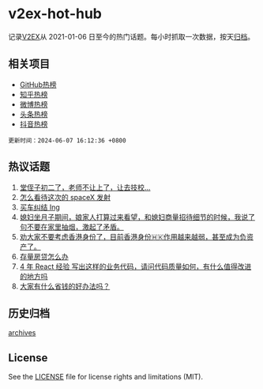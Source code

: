 # v2ex-hot-hub

 记录[V2EX](https://www.v2ex.com/)从 2021-01-06 日至今的热门话题。每小时抓取一次数据，按天[归档](archives)。
 
 ## 相关项目

- [GitHub热榜](https://github.com/lonnyzhang423/github-hot-hub)
- [知乎热榜](https://github.com/lonnyzhang423/zhihu-hot-hub)
- [微博热榜](https://github.com/lonnyzhang423/weibo-hot-hub)
- [头条热榜](https://github.com/lonnyzhang423/toutiao-hot-hub)
- [抖音热榜](https://github.com/lonnyzhang423/douyin-hot-hub)


 `更新时间：2024-06-07 16:12:36 +0800`

## 热议话题

1. [堂侄子初二了，老师不让上了，让去技校...](https://www.v2ex.com/t/1047604)
1. [怎么看待这次的 spaceX 发射](https://www.v2ex.com/t/1047558)
1. [买车纠结 Ing](https://www.v2ex.com/t/1047532)
1. [媳妇坐月子期间，娘家人打算过来看望，和媳妇商量招待细节的时候，我说了句不要在家里抽烟，激起了矛盾。](https://www.v2ex.com/t/1047684)
1. [劝大家不要考虑香港身份了，目前香港身份🇭🇰作用越来越弱，甚至成为负资产了。](https://www.v2ex.com/t/1047562)
1. [存量房贷怎么办](https://www.v2ex.com/t/1047661)
1. [4 年 React 经验 写出这样的业务代码，请问代码质量如何，有什么值得改进的地方吗](https://www.v2ex.com/t/1047570)
1. [大家有什么省钱的好办法吗？](https://www.v2ex.com/t/1047597)

## 历史归档

[archives](archives)

## License

See the [LICENSE](LICENSE) file for license rights and limitations (MIT).
